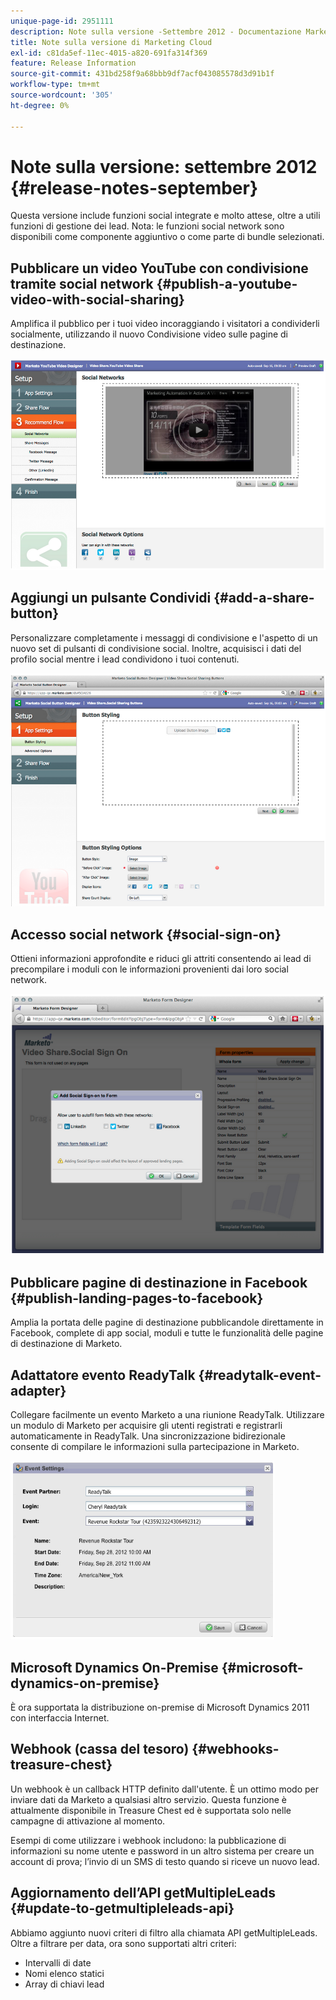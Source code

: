 ```yaml
---
unique-page-id: 2951111
description: Note sulla versione -Settembre 2012 - Documentazione Marketo - Documentazione del prodotto
title: Note sulla versione di Marketing Cloud
exl-id: c81da5ef-11ec-4015-a820-691fa314f369
feature: Release Information
source-git-commit: 431bd258f9a68bbb9df7acf043085578d3d91b1f
workflow-type: tm+mt
source-wordcount: '305'
ht-degree: 0%

---
```


# Note sulla versione: settembre 2012 {#release-notes-september}

Questa versione include funzioni social integrate e molto attese, oltre a utili funzioni di gestione dei lead. Nota: le funzioni social network sono disponibili come componente aggiuntivo o come parte di bundle selezionati.

## Pubblicare un video YouTube con condivisione tramite social network {#publish-a-youtube-video-with-social-sharing}

Amplifica il pubblico per i tuoi video incoraggiando i visitatori a condividerli socialmente, utilizzando il nuovo Condivisione video sulle pagine di destinazione.

![](assets/image2014-9-23-10-3a39-3a21.png)

## Aggiungi un pulsante Condividi {#add-a-share-button}

Personalizzare completamente i messaggi di condivisione e l&#39;aspetto di un nuovo set di pulsanti di condivisione social. Inoltre, acquisisci i dati del profilo social mentre i lead condividono i tuoi contenuti.

![](assets/image2014-9-23-10-3a39-3a46.png)

## Accesso social network {#social-sign-on}

Ottieni informazioni approfondite e riduci gli attriti consentendo ai lead di precompilare i moduli con le informazioni provenienti dai loro social network.

![](assets/image2014-9-23-10-3a40-3a2.png)

## Pubblicare pagine di destinazione in Facebook {#publish-landing-pages-to-facebook}

Amplia la portata delle pagine di destinazione pubblicandole direttamente in Facebook, complete di app social, moduli e tutte le funzionalità delle pagine di destinazione di Marketo.

## Adattatore evento ReadyTalk {#readytalk-event-adapter}

Collegare facilmente un evento Marketo a una riunione ReadyTalk. Utilizzare un modulo di Marketo per acquisire gli utenti registrati e registrarli automaticamente in ReadyTalk. Una sincronizzazione bidirezionale consente di compilare le informazioni sulla partecipazione in Marketo.

![](assets/image2014-9-23-10-3a40-3a16.png)

## Microsoft Dynamics On-Premise {#microsoft-dynamics-on-premise}

È ora supportata la distribuzione on-premise di Microsoft Dynamics 2011 con interfaccia Internet.

## Webhook (cassa del tesoro) {#webhooks-treasure-chest}

Un webhook è un callback HTTP definito dall&#39;utente. È un ottimo modo per inviare dati da Marketo a qualsiasi altro servizio. Questa funzione è attualmente disponibile in Treasure Chest ed è supportata solo nelle campagne di attivazione al momento.

Esempi di come utilizzare i webhook includono: la pubblicazione di informazioni su nome utente e password in un altro sistema per creare un account di prova; l’invio di un SMS di testo quando si riceve un nuovo lead.

## Aggiornamento dell’API getMultipleLeads {#update-to-getmultipleleads-api}

Abbiamo aggiunto nuovi criteri di filtro alla chiamata API getMultipleLeads. Oltre a filtrare per data, ora sono supportati altri criteri:

* Intervalli di date
* Nomi elenco statici
* Array di chiavi lead
